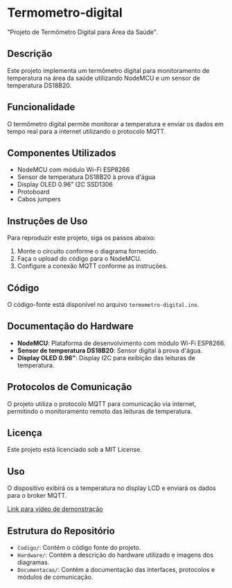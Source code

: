 # Termometro-digital
"Projeto de Termômetro Digital para Área da Saúde".

## Descrição
Este projeto implementa um termômetro digital para monitoramento de temperatura na área da saúde utilizando NodeMCU e um sensor de temperatura DS18B20.

## Funcionalidade
O termômetro digital permite monitorar a temperatura e enviar os dados em tempo real para a internet utilizando o protocolo MQTT.

## Componentes Utilizados
- NodeMCU com módulo Wi-Fi ESP8266
- Sensor de temperatura DS18B20 à prova d'água
- Display OLED 0.96" I2C SSD1306
- Protoboard
- Cabos jumpers

## Instruções de Uso
Para reproduzir este projeto, siga os passos abaixo:
1. Monte o circuito conforme o diagrama fornecido.
2. Faça o upload do código para o NodeMCU.
3. Configure a conexão MQTT conforme as instruções.

## Código
O código-fonte está disponível no arquivo `termometro-digital.ino`.

## Documentação do Hardware
- **NodeMCU**: Plataforma de desenvolvimento com módulo Wi-Fi ESP8266.
- **Sensor de temperatura DS18B20**: Sensor digital à prova d'água.
- **Display OLED 0.96"**: Display I2C para exibição das leituras de temperatura.

## Protocolos de Comunicação
O projeto utiliza o protocolo MQTT para comunicação via internet, permitindo o monitoramento remoto das leituras de temperatura.

## Licença
Este projeto está licenciado sob a MIT License.

## Uso
O dispositivo exibirá os a temperatura no display LCD e enviará os dados para o broker MQTT.

[Link para vídeo de demonstração]([https://www.youtube.com/seuvideo](https://www.youtube.com/watch?v=JcxSqPZpPuc&t=43s))

## Estrutura do Repositório
- `Codigo/`: Contém o código fonte do projeto.
- `Hardware/`: Contém a descrição do hardware utilizado e imagens dos diagramas.
- `Documentacao/`: Contém a documentação das interfaces, protocolos e módulos de comunicação.
